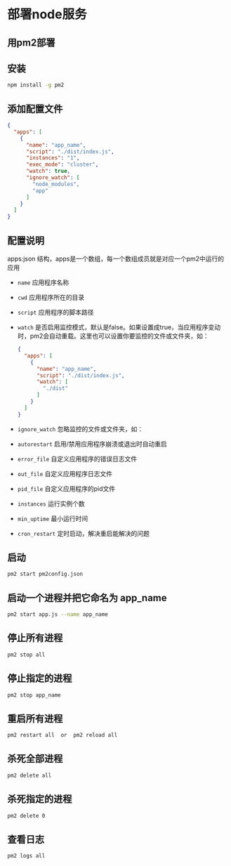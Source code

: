 # 部署node服务

## 用pm2部署

## 安装
  
```bash
npm install -g pm2
```

## 添加配置文件

```json
{
  "apps": [
    {
      "name": "app_name",
      "script": "./dist/index.js",
      "instances": "1",
      "exec_mode": "cluster",
      "watch": true,
      "ignore_watch": [
        "node_modules",
        "app"
      ]
    }
  ]
}
```

## 配置说明

apps:json 结构，apps是一个数组，每一个数组成员就是对应一个pm2中运行的应用

- `name` 应用程序名称
- `cwd` 应用程序所在的目录
- `script` 应用程序的脚本路径
- `watch` 是否启用监控模式，默认是false。如果设置成true，当应用程序变动时，pm2会自动重载。这里也可以设置你要监控的文件或文件夹，如：

    ```json
    {
      "apps": [
        {
          "name": "app_name",
          "script": "./dist/index.js",
          "watch": [
            "./dist"
          ]
        }
      ]
    }
    ```

- `ignore_watch` 忽略监控的文件或文件夹，如：
- `autorestart` 启用/禁用应用程序崩溃或退出时自动重启
- `error_file` 自定义应用程序的错误日志文件
- `out_file` 自定义应用程序日志文件
- `pid_file` 自定义应用程序的pid文件
- `instances` 运行实例个数
- `min_uptime` 最小运行时间
- `cron_restart` 定时启动，解决重启能解决的问题

## 启动

```bash
pm2 start pm2config.json
```

## 启动一个进程并把它命名为 app_name

```bash
pm2 start app.js --name app_name
```

## 停止所有进程

```bash
pm2 stop all
```

## 停止指定的进程
  
```bash
pm2 stop app_name
```

## 重启所有进程

```bash
pm2 restart all  or  pm2 reload all
```

## 杀死全部进程
  
```bash
pm2 delete all
```

## 杀死指定的进程

```bash
pm2 delete 0
```

## 查看日志

```bash
pm2 logs all
```
